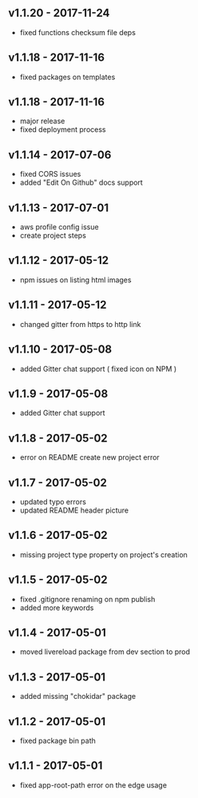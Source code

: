 ## v1.1.20 - 2017-11-24
- fixed functions checksum file deps

## v1.1.18 - 2017-11-16
- fixed packages on templates

## v1.1.18 - 2017-11-16
- major release
- fixed deployment process

## v1.1.14 - 2017-07-06
- fixed CORS issues
- added "Edit On Github" docs support

## v1.1.13 - 2017-07-01
- aws profile config issue
- create project steps

## v1.1.12 - 2017-05-12
- npm issues on listing html images 

## v1.1.11 - 2017-05-12
- changed gitter from https to http link

## v1.1.10 - 2017-05-08
- added Gitter chat support ( fixed icon on NPM )

## v1.1.9 - 2017-05-08
- added Gitter chat support

## v1.1.8 - 2017-05-02
- error on README create new project error

## v1.1.7 - 2017-05-02
- updated typo errors
- updated README header picture

## v1.1.6 - 2017-05-02
- missing project type property on project's creation

## v1.1.5 - 2017-05-02
- fixed .gitignore renaming on npm publish
- added more keywords

## v1.1.4 - 2017-05-01
- moved livereload package from dev section to prod

## v1.1.3 - 2017-05-01
- added missing "chokidar" package

## v1.1.2 - 2017-05-01
- fixed package bin path

## v1.1.1 - 2017-05-01
- fixed app-root-path error on the edge usage
